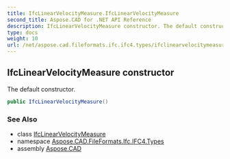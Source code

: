 ```yaml
---
title: IfcLinearVelocityMeasure.IfcLinearVelocityMeasure
second_title: Aspose.CAD for .NET API Reference
description: IfcLinearVelocityMeasure constructor. The default constructor
type: docs
weight: 10
url: /net/aspose.cad.fileformats.ifc.ifc4.types/ifclinearvelocitymeasure/ifclinearvelocitymeasure/
---
```

## IfcLinearVelocityMeasure constructor

The default constructor.

```csharp
public IfcLinearVelocityMeasure()
```

### See Also

* class [IfcLinearVelocityMeasure](../)
* namespace [Aspose.CAD.FileFormats.Ifc.IFC4.Types](../../ifclinearvelocitymeasure/)
* assembly [Aspose.CAD](../../../)


